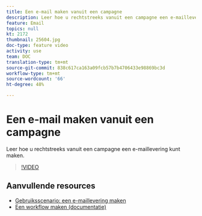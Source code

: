 ```yaml
---
title: Een e-mail maken vanuit een campagne
description: Leer hoe u rechtstreeks vanuit een campagne een e-maillevering kunt maken.
feature: Email
topics: null
kt: 2172
thumbnail: 25604.jpg
doc-type: feature video
activity: use
team: DOC
translation-type: tm+mt
source-git-commit: 838c617ca163a09fcb57b7b4706433e98869bc3d
workflow-type: tm+mt
source-wordcount: '66'
ht-degree: 48%

---
```



# Een e-mail maken vanuit een campagne

Leer hoe u rechtstreeks vanuit een campagne een e-maillevering kunt maken.

>[!VIDEO](https://video.tv.adobe.com/v/25604?quality=12)

## Aanvullende resources

* [Gebruiksscenario: een e-maillevering maken](https://docs.adobe.com/content/help/nl-NL/campaign-classic/using/designing-content/editing-html-content/use-case--creating-an-email-delivery.html)
* [Een workflow maken (documentatie)](https://docs.adobe.com/content/help/nl-NL/campaign-classic/using/automating-with-workflows/general-operation/building-a-workflow.html)
